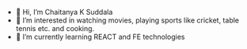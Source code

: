 - 👋 Hi, I’m Chaitanya K Suddala
- 👀 I’m interested in watching movies, playing sports like cricket, table tennis etc. and cooking.
- 🌱 I’m currently learning REACT and FE technologies

<!---
chaitanyachaitz/chaitanyachaitz is a ✨ special ✨ repository because its `README.md` (this file) appears on your GitHub profile.
You can click the Preview link to take a look at your changes.
--->
